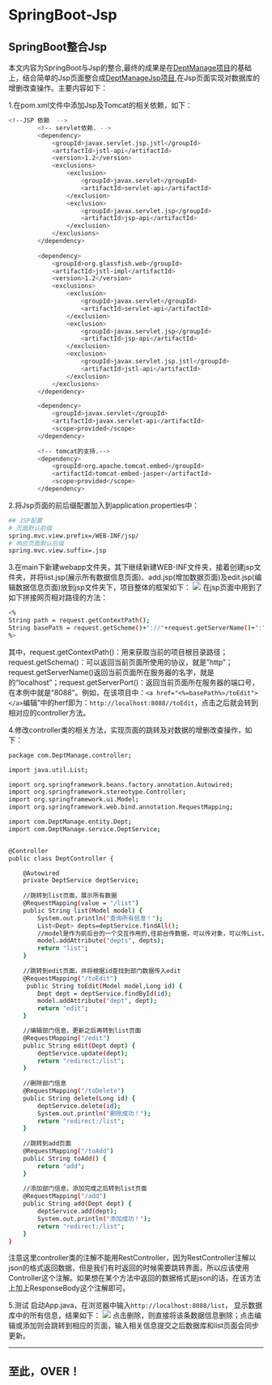 # SpringBoot-Jsp
SpringBoot整合Jsp
---
本文内容为SpringBoot与Jsp的整合,最终的成果是在[DeptManage项目](https://github.com/butalways1121/Spring-Boot-SpringMVC-MyBaits)的基础上，结合简单的Jsp页面整合成[DeptManageJsp项目](https://github.com/butalways1121/SpringBoot-Jsp),在Jsp页面实现对数据库的增删改查操作。主要内容如下：
<!-- more -->

1.在pom.xml文件中添加Jsp及Tomcat的相关依赖，如下：
```bash
<!--JSP 依赖  -->
  		<!-- servlet依赖. -->
		<dependency>
            <groupId>javax.servlet.jsp.jstl</groupId>
            <artifactId>jstl-api</artifactId>
            <version>1.2</version>
            <exclusions>
                <exclusion>
                    <groupId>javax.servlet</groupId>
                    <artifactId>servlet-api</artifactId>
                </exclusion>
                <exclusion>
                    <groupId>javax.servlet.jsp</groupId>
                    <artifactId>jsp-api</artifactId>
                </exclusion>
            </exclusions>
        </dependency>
 
        <dependency>
            <groupId>org.glassfish.web</groupId>
            <artifactId>jstl-impl</artifactId>
            <version>1.2</version>
            <exclusions>
                <exclusion>
                    <groupId>javax.servlet</groupId>
                    <artifactId>servlet-api</artifactId>
                </exclusion>
                <exclusion>
                    <groupId>javax.servlet.jsp</groupId>
                    <artifactId>jsp-api</artifactId>
                </exclusion>
                <exclusion>
                    <groupId>javax.servlet.jsp.jstl</groupId>
                    <artifactId>jstl-api</artifactId>
                </exclusion>
            </exclusions>
        </dependency>  

        <dependency>  
            <groupId>javax.servlet</groupId>  
            <artifactId>javax.servlet-api</artifactId>
            <scope>provided</scope>  
        </dependency>  
        
        <!-- tomcat的支持.-->
		<dependency>
			<groupId>org.apache.tomcat.embed</groupId>
			<artifactId>tomcat-embed-jasper</artifactId>
			<scope>provided</scope>
		</dependency>
```

2.将Jsp页面的前后缀配置加入到application.properties中：
```bash
## JSP配置
# 页面默认前缀
spring.mvc.view.prefix=/WEB-INF/jsp/
# 响应页面默认后缀
spring.mvc.view.suffix=.jsp
```

3.在main下新建webapp文件夹，其下继续新建WEB-INF文件夹，接着创建jsp文件夹，并将list.jsp(展示所有数据信息页面)、add.jsp(增加数据页面)及edit.jsp(编辑数据信息页面)放到jsp文件夹下，项目整体的框架如下：
![](https://raw.githubusercontent.com/butalways1121/img-Blog/master/54.png)
在jsp页面中用到了如下拼接网页相对路径的方法：
```bash
<%
String path = request.getContextPath();
String basePath = request.getScheme()+"://"+request.getServerName()+":"+request.getServerPort()+path+"/";
%>
```
其中，request.getContextPath()：用来获取当前的项目根目录路径；request.getSchema()：可以返回当前页面所使用的协议，就是”http”；request.getServerName()返回当前页面所在服务器的名字，就是的“localhost”；request.getServerPort()：返回当前页面所在服务器的端口号，在本例中就是“8088”。例如，在该项目中：`<a href="<%=basePath%>/toEdit"></a>`编辑”中的herf即为：`http://localhost:8088//toEdit`，点击之后就会转到相对应的controller方法。

4.修改controller类的相关方法，实现页面的跳转及对数据的增删改查操作，如下：
```bash
package com.DeptManage.controller;

import java.util.List;

import org.springframework.beans.factory.annotation.Autowired;
import org.springframework.stereotype.Controller;
import org.springframework.ui.Model;
import org.springframework.web.bind.annotation.RequestMapping;

import com.DeptManage.entity.Dept;
import com.DeptManage.service.DeptService;


@Controller
public class DeptController {

	@Autowired
	private DeptService deptService;
	
	//跳转到list页面，展示所有数据
	@RequestMapping(value = "/list")
	public String list(Model model) {
		System.out.println("查询所有信息！");
		List<Dept> depts=deptService.findAll();
		//model是作为前后台的一个交互作用的,往前台传数据，可以传对象，可以传List，通过el表达式 ${}可以获取到，类似于request.setAttribute("sts",sts)效果一样
        model.addAttribute("depts", depts);
        return "list";
	}
	
	//跳转到edit页面，并将根据id查找到部门数据传入edit
	@RequestMapping("/toEdit")
	 public String toEdit(Model model,Long id) {
        Dept dept = deptService.findById(id);
        model.addAttribute("dept", dept);
        return "edit";
    }

	//编辑部门信息，更新之后再转到list页面
	@RequestMapping("/edit")
    public String edit(Dept dept) {
        deptService.update(dept);
        return "redirect:/list";
    }
	
	//删除部门信息
	@RequestMapping("/toDelete")
    public String delete(Long id) {
        deptService.delete(id);
        System.out.println("删除成功！");
        return "redirect:/list";
    }
	
	//跳转到add页面
	@RequestMapping("/toAdd")
    public String toAdd() {
        return "add";
    }
	
	//添加部门信息，添加完成之后转到list页面
	@RequestMapping("/add")
    public String add(Dept dept) {
        deptService.add(dept);
        System.out.println("添加成功！");
        return "redirect:/list";
    }
}

```
注意这里controller类的注解不能用RestController，因为RestController注解以json的格式返回数据，但是我们有时返回的时候需要跳转界面，所以应该使用Controller这个注解。如果想在某个方法中返回的数据格式是json的话，在该方法上加上ResponseBody这个注解即可。

5.测试
启动App.java，在浏览器中输入`http://localhost:8088/list`，
显示数据库中的所有信息，结果如下：
![](https://raw.githubusercontent.com/butalways1121/img-Blog/master/55.png)
点击删除，则直接将该条数据信息删除；点击编辑或添加则会跳转到相应的页面，输入相关信息提交之后数据库和list页面会同步更新。

***
## 至此，OVER！
